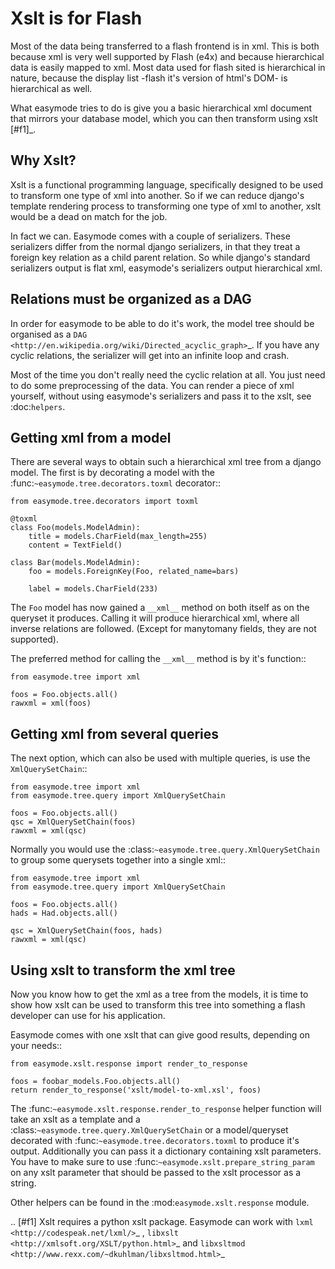 Xslt is for Flash
=================

Most of the data being transferred to a flash frontend is in xml. This is both
because xml is very well supported by Flash (e4x) and because hierarchical data
is easily mapped to xml. Most data used for flash sited is hierarchical in nature, 
because the display list -flash it's version of html's DOM- is  hierarchical 
as well.

What easymode tries to do is give you a basic hierarchical xml document that
mirrors your database model, which you can then transform using xslt [#f1]_.

Why Xslt?
---------

Xslt is a functional programming language, specifically designed to be used to
transform one type of xml into another. So if we can reduce django's template
rendering process to transforming one type of xml to another, xslt would be a
dead on match for the job.

In fact we can. Easymode comes with a couple of serializers. These serializers
differ from the normal django serializers, in that they treat a foreign key
relation as a child parent relation. So while django's standard serializers
output is flat xml, easymode's serializers output hierarchical xml.

Relations must be organized as a DAG
------------------------------------

In order for easymode to be able to do it's work, the model tree should be organised
as a `DAG <http://en.wikipedia.org/wiki/Directed_acyclic_graph>`_. If you have any cyclic
relations, the serializer will get into an infinite loop and crash. 

Most of the time you don't really need the cyclic relation at all. You just need to do
some preprocessing of the data. You can render a piece of xml yourself, without using
easymode's serializers and pass it to the xslt, see :doc:`helpers`.

Getting xml from a model
------------------------

There are several ways to obtain such a hierarchical xml tree from a django model.
The first is by decorating a model with the :func:`~easymode.tree.decorators.toxml` decorator::

    from easymode.tree.decorators import toxml
    
    @toxml
    class Foo(models.ModelAdmin):
        title = models.CharField(max_length=255)
        content = TextField()
        
    class Bar(models.ModelAdmin):
        foo = models.ForeignKey(Foo, related_name=bars)
        
        label = models.CharField(233)

The ``Foo`` model has now gained a ``__xml__`` method on both itself as on the
queryset it produces. Calling it will produce hierarchical xml, where all inverse
relations are followed. (Except for manytomany fields, they are not supported).

The preferred method for calling the ``__xml__`` method is by it's function::

    from easymode.tree import xml
    
    foos = Foo.objects.all()
    rawxml = xml(foos)

Getting xml from several queries
--------------------------------

The next option, which can also be used with multiple queries, is use the
``XmlQuerySetChain``::

    from easymode.tree import xml
    from easymode.tree.query import XmlQuerySetChain
    
    foos = Foo.objects.all()
    qsc = XmlQuerySetChain(foos)
    rawxml = xml(qsc)

Normally you would use the :class:`~easymode.tree.query.XmlQuerySetChain` to group some querysets together
into a single xml::

    from easymode.tree import xml
    from easymode.tree.query import XmlQuerySetChain

    foos = Foo.objects.all()
    hads = Had.objects.all()
    
    qsc = XmlQuerySetChain(foos, hads)
    rawxml = xml(qsc)

Using xslt to transform the xml tree
------------------------------------

Now you know how to get the xml as a tree from the models, it is time to show
how xslt can be used to transform this tree into something a flash developer can
use for his application.

Easymode comes with one xslt that can give good results, depending on your needs::

    from easymode.xslt.response import render_to_response
    
    foos = foobar_models.Foo.objects.all()
    return render_to_response('xslt/model-to-xml.xsl', foos)

The :func:`~easymode.xslt.response.render_to_response` helper function will take an xslt as a template and a
:class:`~easymode.tree.query.XmlQuerySetChain` or a model/queryset decorated with 
:func:`~easymode.tree.decorators.toxml` to produce it's output.
Additionally you can pass it a dictionary containing xslt parameters. You have to
make sure to use :func:`~easymode.xslt.prepare_string_param` on any xslt parameter that 
should be passed to the xslt processor as a string.

Other helpers can be found in the :mod:`easymode.xslt.response` module. 

.. [#f1] Xslt requires a python xslt package. Easymode can work with 
         `lxml <http://codespeak.net/lxml/>`_ , 
         `libxslt <http://xmlsoft.org/XSLT/python.html>`_ and
         `libxsltmod <http://www.rexx.com/~dkuhlman/libxsltmod.html>`_
